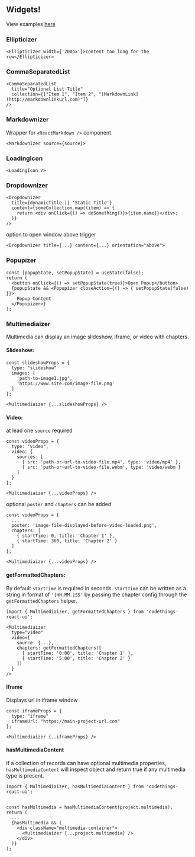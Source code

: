
## Widgets!
View examples [here](https://eloquent-ritchie-014bec.netlify.app/)

### Ellipticizer
```
<Ellipticizer width={'200px'}>content too long for the row</Ellipticizer>
```

### CommaSeparatedList
```
<CommaSeparatedList 
  title="Optional List Title"
  collection={["Item 1", "Item 2", "[MarkdownLink](http://markdownlinkurl.com)"]} 
/>
```

### Markdownizer
Wrapper for `<ReactMarkdown />` component.
```
<Markdownizer source={source}>
```

### LoadingIcon
```
<LoadingIcon />
```

### Dropdownizer
```
<Dropdownizer 
  title={dynamicTitle || 'Static Title'}
  content={someCollection.map((item) => { 
    return <div onClick={() => doSomething()}>{item.name}}</div>;
  )}
/>
```

option to open window above trigger
```
<Dropdownizer title={...} content={...} orientation="above">
```

### Popupizer
```
const [popupState, setPopupState] = useState(false);
return (
  <button onClick={() => setPopupState(true)}>Open Popup</button>
  {popupState && <Popupizer closeAction={() => { setPopupState(false) }}>
    Popup Content
  </Popupizer>}
);
```

### Multimediaizer
Multimedia can display an image slideshow, iframe, or video with chapters.       

#### Slideshow:
```
const slideshowProps = {
  type: "slideshow"
  images: [
    'path-to-image1.jpg',
    'https://www.site.com/image-file.png'
  ]
};

<Multimediaizer {...slideshowProps} />
```

#### Video: 
at lead one `source` required   
```
const videoProps = {
  type: "video",
  video: {
    sources: [
      { src: 'path-or-url-to-video-file.mp4', type: 'video/mp4' },
      { src: 'path-or-url-to-video-file.webm', type: 'video/webm }
    ]
  }
};

<Multimediaizer {...videoProps} />
```

optional `poster` and `chapters` can be added
```
const videoProps = {
  ...
  poster: 'image-file-displayed-before-video-loaded.png',
  chapters: [
    { startTime: 0, title: 'Chapter 1' },
    { startTime: 360, title: 'Chapter 2' }
  ]
};

<Multimediaizer {...videoProps} />
```

#### getFormattedChapters: 
By default `startTime` is required in seconds. `startTime` can be written as a string in format of `'[HH.MM.]SS'` by passing the chapter config through the `getFormattedChapters` helper.
```
import { Multimediaizer, getFormattedChapters } from 'codethings-react-ui';

<Multimediaizer
  type="video"
  video={
    source: {...},
    chapters: getFormattedChapters([
      { startTime: '0:00', title: 'Chapter 1' },
      { startTime: '5:00', title: 'Chapter 2' }
    ])
  } 
/>
```

#### Iframe
Displays url in iframe window
```
const iframeProps = {
  type: "iframe"
  iframeUrl: "https://main-project-url.com"
};

<Multimediaizer {..iframeProps} />
```

#### hasMultimediaContent
If a collection of records can have optional multimedia properties, `hasMultimediaContent` will inspect object and return true if any multimedia type is present.
```
import { Multimediaizer, hasMultimediaContent } from 'codethings-react-ui';


const hasMultimedia = hasMultimediaContent(project.multimedia);
return (
  ...
  {hasMultimedia && ( 
    <div className="multimedia-container">
      <Multimediaizer {...project.multimedia} />
    </div>
  )}
);
```